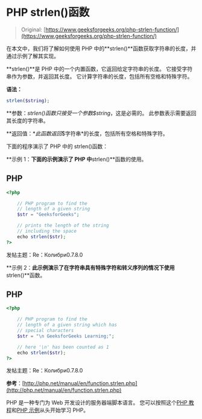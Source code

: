 # PHP strlen()函数

> Original: [https://www.geeksforgeeks.org/php-strlen-function/](https://www.geeksforgeeks.org/php-strlen-function/)

在本文中，我们将了解如何使用 PHP 中的**strlen()**函数获取字符串的长度，并通过示例了解其实现。

**strlen()**是 PHP 中的一个内置函数，它返回给定字符串的长度。 它接受字符串作为参数，并返回其长度。 它计算字符串的长度，包括所有空格和特殊字符。

**语法：**

```php
strlen($string);
```

**参数：**strlen()函数只接受一个参数*$string*，这是必需的。 此参数表示需要返回其长度的字符串。

**返回值：**此函数返回*$字符串*的长度，包括所有空格和特殊字符。

下面的程序演示了 PHP 中的 strlen()函数：

**示例 1：**下面的示例演示了 PHP 中**strlen()**函数的使用。

## PHP

```php
<?php

    // PHP program to find the
    // length of a given string
    $str = "GeeksforGeeks";

    // prints the length of the string
    // including the space
    echo strlen($str);
?>
```

发帖主题：Re：Колибри0.7.8.0

**示例 2：**此示例演示了在字符串具有特殊字符和转义序列的情况下使用**strlen()**函数。

## PHP

```php
<?php

    // PHP program to find the
    // length of a given string which has
    // special characters
    $str = "\n GeeksforGeeks Learning;";

    // here '\n' has been counted as 1
    echo strlen($str);
?>
```

发帖主题：Re：Колибри0.7.8.0

**参考**：[http://php.net/manual/en/function.strlen.php](http://php.net/manual/en/function.strlen.php)

PHP 是一种专门为 Web 开发设计的服务器端脚本语言。 您可以按照这个[PHP 教程](https://www.geeksforgeeks.org/php-tutorials/)和[PHP 示例](https://www.geeksforgeeks.org/php-examples/)从头开始学习 PHP。